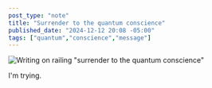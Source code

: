 ```yaml
---
post_type: "note" 
title: "Surrender to the quantum conscience"
published_date: "2024-12-12 20:08 -05:00"
tags: ["quantum","conscience","message"]
---
```


![Writing on railing "surrender to the quantum conscience"](/files/images/surrender-quantum-conscience.jpg)

I'm trying.